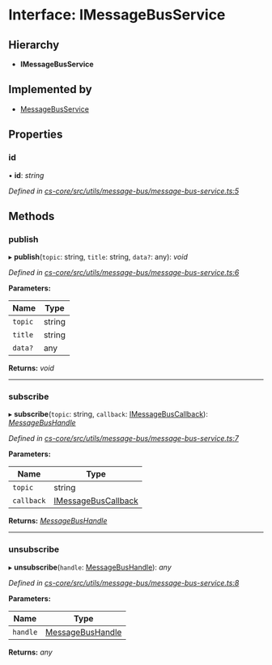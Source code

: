 # Interface: IMessageBusService

## Hierarchy

* **IMessageBusService**

## Implemented by

* [MessageBusService](../classes/_cs_core_src_utils_message_bus_message_bus_service_.messagebusservice.md)

## Properties

###  id

• **id**: *string*

*Defined in [cs-core/src/utils/message-bus/message-bus-service.ts:5](https://github.com/RichardHovenkamp/csnext/blob/0e0b9b29/packages/cs-core/src/utils/message-bus/message-bus-service.ts#L5)*

## Methods

###  publish

▸ **publish**(`topic`: string, `title`: string, `data?`: any): *void*

*Defined in [cs-core/src/utils/message-bus/message-bus-service.ts:6](https://github.com/RichardHovenkamp/csnext/blob/0e0b9b29/packages/cs-core/src/utils/message-bus/message-bus-service.ts#L6)*

**Parameters:**

Name | Type |
------ | ------ |
`topic` | string |
`title` | string |
`data?` | any |

**Returns:** *void*

___

###  subscribe

▸ **subscribe**(`topic`: string, `callback`: [IMessageBusCallback](_cs_core_src_utils_message_bus_message_bus_handle_.imessagebuscallback.md)): *[MessageBusHandle](../classes/_cs_core_src_utils_message_bus_message_bus_handle_.messagebushandle.md)*

*Defined in [cs-core/src/utils/message-bus/message-bus-service.ts:7](https://github.com/RichardHovenkamp/csnext/blob/0e0b9b29/packages/cs-core/src/utils/message-bus/message-bus-service.ts#L7)*

**Parameters:**

Name | Type |
------ | ------ |
`topic` | string |
`callback` | [IMessageBusCallback](_cs_core_src_utils_message_bus_message_bus_handle_.imessagebuscallback.md) |

**Returns:** *[MessageBusHandle](../classes/_cs_core_src_utils_message_bus_message_bus_handle_.messagebushandle.md)*

___

###  unsubscribe

▸ **unsubscribe**(`handle`: [MessageBusHandle](../classes/_cs_core_src_utils_message_bus_message_bus_handle_.messagebushandle.md)): *any*

*Defined in [cs-core/src/utils/message-bus/message-bus-service.ts:8](https://github.com/RichardHovenkamp/csnext/blob/0e0b9b29/packages/cs-core/src/utils/message-bus/message-bus-service.ts#L8)*

**Parameters:**

Name | Type |
------ | ------ |
`handle` | [MessageBusHandle](../classes/_cs_core_src_utils_message_bus_message_bus_handle_.messagebushandle.md) |

**Returns:** *any*
